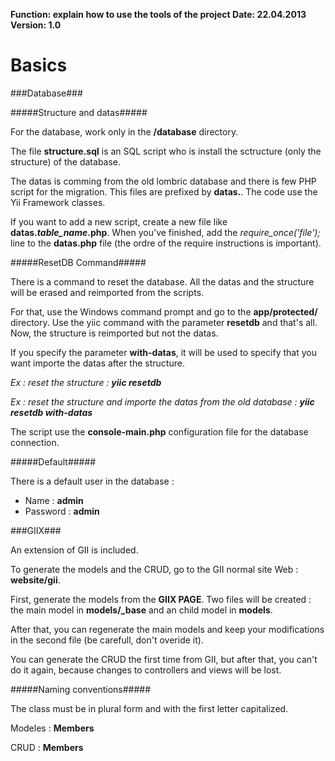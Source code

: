 **Function: explain how to use the tools of the project Date: 22.04.2013 Version: 1.0**

Basics
==========================

###Database###

#####Structure and datas#####

For the database, work only in the **/database** directory.

The file **structure.sql** is an SQL script who is install the sctructure (only the structure) of the database.

The datas is comming from the old lombric database and there is few PHP script for the migration. This files are prefixed by **datas.**. The code use the Yii Framework classes.

If you want to add a new script, create a new file like **datas.*table_name*.php**. When you've finished, add the *require_once('file');* line to the **datas.php** file (the ordre of the require instructions is important).


#####ResetDB Command#####

There is a command to reset the database. All the datas and the structure will be erased and reimported from the scripts.

For that, use the Windows command prompt and go to the **app/protected/** directory.
Use the yiic command with the parameter **resetdb** and that's all. Now, the structure is reimported but not the datas.

If you specify the parameter **with-datas**, it will be used to specify that you want importe the datas after the structure.

*Ex : reset the structure : **yiic resetdb***

*Ex : reset the structure and importe the datas from the old database : **yiic resetdb with-datas***

The script use the **console-main.php** configuration file for the database connection.


#####Default#####

There is a default user in the database :

- Name : **admin**
- Password : **admin**


###GIIX###

An extension of GII is included.

To generate the models and the CRUD, go to the GII normal site Web : **website/gii**.

First, generate the models from the **GIIX PAGE**. Two files will be created : the main model in **models/_base** and an child model in **models**.

After that, you can regenerate the main models and keep your modifications in the second file (be carefull, don't overide it).

You can generate the CRUD the first time from GII, but after that, you can't do it again, because changes to controllers and views will be lost.

#####Naming conventions#####

The class must be in plural form and with the first letter capitalized.

Modeles : **Members**

CRUD : **Members**

